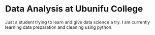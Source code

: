 # Data Analysis at Ubunifu College
Just a student trying to learn and give data science a try. I am currently learning data preparation and cleaning using python.